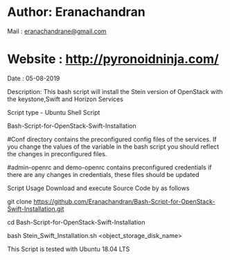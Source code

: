 # Author: Eranachandran

Mail : eranachandrane@gmail.com

# Website : http://pyronoidninja.com/
Date : 05-08-2019


Description: This bash script will install the Stein version of OpenStack with the keystone,Swift and Horizon Services

Script type - Ubuntu Shell Script

Bash-Script-for-OpenStack-Swift-Installation

#Conf directory contains the preconfigured config files of the services. If you change the values of the variable in the bash script you should reflect the changes in preconfigured files.

#admin-openrc and demo-openrc contains preconfigured credentials if there are any changes in credentials, these files should be updated

Script Usage
Download and execute Source Code by as follows

git clone https://github.com/Eranachandran/Bash-Script-for-OpenStack-Swift-Installation.git

cd Bash-Script-for-OpenStack-Swift-Installation

bash Stein_Swift_Installation.sh <object_storage_disk_name>

This Script is tested with Ubuntu 18.04 LTS
